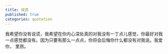 ```yaml
---
title: 说谎
published: true
categories: quotation
---
```


我希望你没有说谎，我希望在你内心深处真的对我没有一丁点儿感觉，你最好对我一点感觉都没有。因为只要有那么一点点，你将会后悔你什么都没有对我说。我爱你， 里昂。